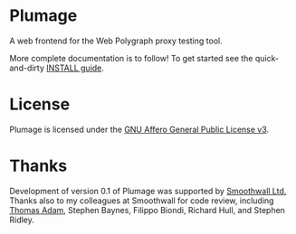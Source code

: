 # Plumage
A web frontend for the Web Polygraph proxy testing tool.

More complete documentation is to follow!
To get started see the quick-and-dirty [INSTALL guide](/blob/master/INSTALL).

# License
Plumage is licensed under the [GNU Affero General Public License v3](/blob/master/LICENSE).

# Thanks
Development of version 0.1 of Plumage was supported by [Smoothwall Ltd.](http://www.smoothwall.com/)
Thanks also to my colleagues at Smoothwall for code review, including [Thomas Adam](https://github.com/ThomasAdam), Stephen Baynes, Filippo Biondi, Richard Hull, and Stephen Ridley.

